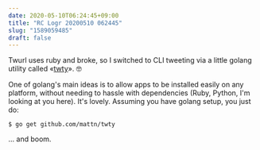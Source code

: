 ```yaml
---
date: 2020-05-10T06:24:45+09:00
title: "RC Logr 20200510 062445"
slug: "1589059485"
draft: false
---
```


Twurl uses ruby and broke, so I switched to CLI tweeting via a little golang utility called «[twty](https://github.com/mattn/twty)». 🤓

One of golang's main ideas is to allow apps to be installed easily on any platform, without needing to hassle with dependencies (Ruby, Python, I'm looking at you here). It's lovely. Assuming you have golang setup, you just do: 

```
$ go get github.com/mattn/twty
```

... and boom.
